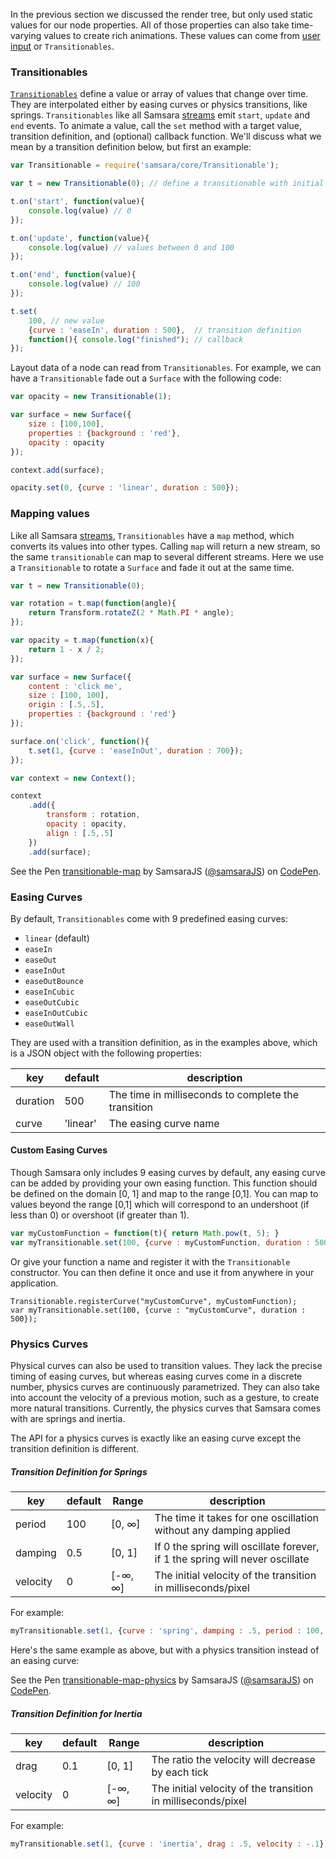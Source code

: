 In the previous section we discussed the render tree, but only used static values for our node properties. All
of those properties can also take time-varying values to create rich animations. These values can come from
[user input](user-input.md) or `Transitionables`.

### Transitionables

[`Transitionables`](http://samsarajs.org/reference_docs/classes/Core.Transitionable.html) define a value or array 
of values that change over time. They are interpolated either by easing curves
or physics transitions, like springs. `Transitionables` like all Samsara [streams](streams.md) emit `start`, `update` and 
`end` events. To animate a value, call the `set` method with a target value, transition definition, and (optional) 
callback function. We'll discuss what we mean by a transition definition below, but first an example:

```js
var Transitionable = require('samsara/core/Transitionable');

var t = new Transitionable(0); // define a transitionable with initial value 0

t.on('start', function(value){
    console.log(value) // 0
});

t.on('update', function(value){
    console.log(value) // values between 0 and 100
});

t.on('end', function(value){
    console.log(value) // 100
});

t.set(
    100, // new value 
    {curve : 'easeIn', duration : 500},  // transition definition 
    function(){ console.log("finished"); // callback
});
```

Layout data of a node can read from `Transitionables`. For example, we can have a `Transitionable` fade out a `Surface`
with the following code:

```js
var opacity = new Transitionable(1);

var surface = new Surface({
    size : [100,100],
    properties : {background : 'red'},
    opacity : opacity
});

context.add(surface);

opacity.set(0, {curve : 'linear', duration : 500});
```

### Mapping values

Like all Samsara [streams](streams.md), `Transitionables` have a `map` method, which converts its values into other types. 
Calling `map` will return a new stream, so the same `transitionable` can map to several different streams.
Here we use a `Transitionable` to rotate a `Surface` and fade it out at the same time.

```js
var t = new Transitionable(0);

var rotation = t.map(function(angle){
    return Transform.rotateZ(2 * Math.PI * angle);
});

var opacity = t.map(function(x){
    return 1 - x / 2;
});

var surface = new Surface({
    content : 'click me',
    size : [100, 100],
    origin : [.5,.5],
    properties : {background : 'red'}
});

surface.on('click', function(){
    t.set(1, {curve : 'easeInOut', duration : 700});
});

var context = new Context();

context
    .add({        
        transform : rotation,        
        opacity : opacity,
        align : [.5,.5]
    })
    .add(surface);
```

<p data-height="266" data-theme-id="20796" data-slug-hash="JGZbOQ" data-default-tab="result" data-user="samsaraJS" class='codepen'>See the Pen <a href='http://codepen.io/samsaraJS/pen/JGZbOQ/'>transitionable-map</a> by SamsaraJS (<a href='http://codepen.io/samsaraJS'>@samsaraJS</a>) on <a href='http://codepen.io'>CodePen</a>.</p>
<script async src="http://assets.codepen.io/assets/embed/ei.js"></script>

### Easing Curves

By default, `Transitionables` come with 9 predefined easing curves:

* `linear` (default)
* `easeIn`
* `easeOut`
* `easeInOut`
* `easeOutBounce`
* `easeInCubic`
* `easeOutCubic`
* `easeInOutCubic`
* `easeOutWall`

They are used with a transition definition, as in the examples above, which is a JSON object with the following properties:

| key | default |  description |
| --- | ------- |  ----------- |
| duration | 500 | The time in milliseconds to complete the transition |
| curve | 'linear' | The easing curve name |

#### Custom Easing Curves

Though Samsara only includes 9 easing curves by default, any easing curve can be added by providing your own easing function.
This function should be defined on the domain [0, 1] and map to the range [0,1]. You can map to values beyond the range [0,1]
which will  correspond to an undershoot (if less than 0) or overshoot (if greater than 1).

```js
var myCustomFunction = function(t){ return Math.pow(t, 5); }
var myTransitionable.set(100, {curve : myCustomFunction, duration : 500});
```

Or give your function a name and register it with the `Transitionable` constructor. You can then define it once
and use it from anywhere in your application.

```
Transitionable.registerCurve("myCustomCurve", myCustomFunction);
var myTransitionable.set(100, {curve : "myCustomCurve", duration : 500});
```

### Physics Curves

Physical curves can also be used to transition values. They lack the precise timing of easing curves,
but whereas easing curves come in a discrete number, physics curves are continuously parametrized. They can also
take into account the velocity of a previous motion, such as a gesture, to create more natural transitions. Currently,
the physics curves that Samsara comes with are springs and inertia.

The API for a physics curves is exactly like an easing curve except the transition definition is different.

##### Transition Definition for Springs

| key | default | Range | description |
| --- | ------- | ----- | ----------- |
| period | 100 | [0, ∞] | The time it takes for one oscillation without any damping applied |
| damping | 0.5 | [0, 1] | If 0 the spring will oscillate forever, if 1 the spring will never oscillate |
| velocity | 0 | [-∞, ∞] | The initial velocity of the transition in milliseconds/pixel |

For example:

```js
myTransitionable.set(1, {curve : 'spring', damping : .5, period : 100, velocity : -.1});
```

Here's the same example as above, but with a physics transition instead of an easing curve:

<p data-height="266" data-theme-id="20796" data-slug-hash="eJKByP" data-default-tab="result" data-user="samsaraJS" class='codepen'>See the Pen <a href='http://codepen.io/samsaraJS/pen/eJKByP/'>transitionable-map-physics</a> by SamsaraJS (<a href='http://codepen.io/samsaraJS'>@samsaraJS</a>) on <a href='http://codepen.io'>CodePen</a>.</p>
<script async src="http://assets.codepen.io/assets/embed/ei.js"></script>

##### Transition Definition for Inertia

| key | default | Range | description |
| --- | ------- | ----- | ----------- |
| drag | 0.1 | [0, 1] | The ratio the velocity will decrease by each tick |
| velocity | 0 | [-∞, ∞] | The initial velocity of the transition in milliseconds/pixel |

For example:

```js
myTransitionable.set(1, {curve : 'inertia', drag : .5, velocity : -.1});
```
